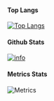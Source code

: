 
#### Top Langs
[![Top Langs](https://github-readme-stats.vercel.app/api/top-langs/?username=luxury515&layout=compact)](https://github.com/luxury515/github-readme-stats)
#### Github Stats
[![info](https://github-readme-stats.vercel.app/api?username=luxury515&count_private=true&show_icons=true&line_height=25&theme=radical)](https://github.com/luxury515/github-readme-stats)

#### Metrics Stats
![Metrics](https://metrics.lecoq.io/luxury515?template=classic&base=header%2C%20activity%2C%20community%2C%20repositories%2C%20metadata&base.indepth=false&base.hireable=false&base.skip=false&config.timezone=Asia%2FSeoul)

